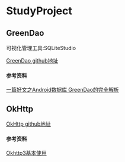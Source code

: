 # StudyProject
## GreenDao
可视化管理工具:SQLiteStudio

[GreenDao github地址](https://github.com/greenrobot/greenDAO)
#### 参考资料
[一篇好文之Android数据库 GreenDao的完全解析](https://www.jianshu.com/p/53083f782ea2)
## OkHttp
[OkHttp github地址](https://github.com/square/okhttp)
#### 参考资料
[Okhttp3基本使用](https://www.jianshu.com/p/da4a806e599b)